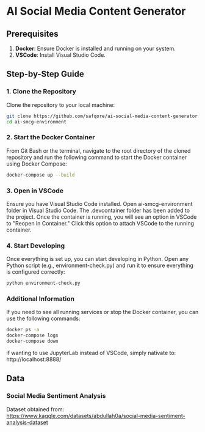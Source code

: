 # AI Social Media Content Generator

## Prerequisites

1. **Docker**: Ensure Docker is installed and running on your system.
2. **VSCode**: Install Visual Studio Code.

## Step-by-Step Guide

### 1. Clone the Repository

Clone the repository to your local machine:
```sh
git clone https://github.com/safqore/ai-social-media-content-generator.git
cd ai-smcg-environment
```

### 2. Start the Docker Container
From Git Bash or the terminal, navigate to the root directory of the cloned repository and run the following command to start the Docker container using Docker Compose:

```sh
docker-compose up --build
```

### 3. Open in VSCode
Ensure you have Visual Studio Code installed. Open ai-smcg-environment folder in Visual Studio Code. The .devcontainer folder has been added to the project. Once the container is running, you will see an option in VSCode to "Reopen in Container." Click this option to attach VSCode to the running container.

### 4. Start Developing
Once everything is set up, you can start developing in Python. Open any Python script (e.g., environment-check.py) and run it to ensure everything is configured correctly:

```sh
python environment-check.py
```

### Additional Information
If you need to see all running services or stop the Docker container, you can use the following commands:

```sh
docker ps -a 
docker-compose logs
docker-compose down
```

if wanting to use JupyterLab instead of VSCode, simply nativate to: http://localhost:8888/

## Data

### Social Media Sentiment Analysis
Dataset obtained from: https://www.kaggle.com/datasets/abdullah0a/social-media-sentiment-analysis-dataset